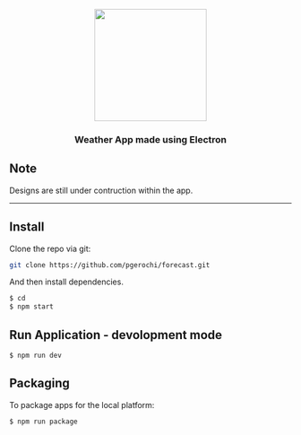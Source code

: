 <p align="center">
    <img src="https://user-images.githubusercontent.com/1335470/33391492-334b2140-d507-11e7-8a90-c1474b31de79.png" width="200px">
    <h3 align="center">Weather App made using Electron<br></h3>
</p>

## Note
Designs are still under contruction within the app.

<hr>

## Install
Clone the repo via git:

```bash
git clone https://github.com/pgerochi/forecast.git
```

And then install dependencies.

```bash
$ cd 
$ npm start
```

## Run Application - devolopment mode

```bash
$ npm run dev
```

## Packaging

To package apps for the local platform:

```bash
$ npm run package
```




